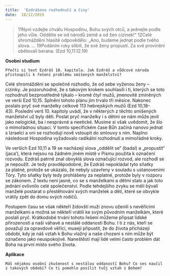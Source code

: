 ```yaml
---
title:  'Ezdrášovo rozhodnutí a činy'
date:  18/12/2019
---
```


> <p></p>
> 11Nyní vzdejte chválu Hospodinu, Bohu svých otců, a jednejte podle jeho vůle. Oddělte se od národů země a od žen cizinek!“ 12Celé shromáždění hlasitě odpovědělo: „Ano, budeme jednat podle tvého slova. … 19Podáním ruky slíbili, že své ženy propustí. Za své provinění obětovali berana. (Ezd 10,11.12.19)

**Osobní studium**

`Přečti si text Ezdráš 10. kapitola. Jak Ezdráš a vůdcové národa přistoupili k řešení problému smíšených manželství?`

Celé shromáždění se společně rozhodlo, že od sebe vyženou ženy – cizinky. Je pozoruhodné, že s takovým krokem souhlasili i ti, kterých se toto rozhodnutí bezprostředně týkalo – kromě čtyř mužů, jmenovitě zmíněných ve verši Ezd 10,15. Splnění tohoto plánu jim trvalo tři měsíce. Nakonec poslalo pryč své manželky celkově 113 hebrejských mužů (Ezd 10,18–43). Poslední verš 10. kapitoly uvádí, že v některých z těchto smíšených manželství už byly děti. Poslat pryč manželky i s dětmi se nám může jevit jako nelogické, ba i nesprávné a neetické. Musíme si však uvědomit, že šlo o mimořádnou situaci. V tomto specifickém čase Bůh začíná nanovo jednat s Izraelci a oni se rozhodují nově vstoupit do smlouvy s ním. Naplno následovat Hospodina vyžadovalo radikální rozhodnutí a mimořádné kroky.

Ve verších Ezd 10,11 a 19 se nacházejí slova „oddělit se“ (badal) a „propustit“ (jaca’), která nejsou na žádném jiném místě v Písmu použita k označení rozvodu. Ezdráš patrně znal obvyklá slova označující rozvod, ale rozhodl se je nepoužít. Je tedy pravděpodobné, že Ezdráš nepokládal tyto sňatky za platné, protože se ukázalo, že nebyly uzavřeny v souladu s ustanoveními Tóry. Tyto sňatky byly tedy prohlášeny za neplatné, protože byly v rozporu se zákonem. Z textu není jasné, co se s manželkami a dětmi stalo a jak toto jednání ovlivnilo celé společenství. Podle tehdejšího zvyku se měli bývalí manželé postarat o přestěhování svých manželek a dětí, které se obvykle vrátily zpět do domu svých rodičů.

Postupem času se však někteří židovští muži znovu oženili s nevěřícími manželkami a možná se někteří vrátili ke svým původním manželkám, které poslali pryč. Krátkodobé trvání tohoto řešení můžeme připsat lidské přirozenosti a naší váhavé a nestálé oddanosti Bohu. I ti z nás, kteří se považují za opravdově věřící, musejí připustit, že do života přicházejí období, kdy je náš vztah k Bohu vlažný a naše chození s ním může být označeno jako neuspokojivé. Naneštěstí mají lidé velmi často problém dát Boha na první místo svého života.

**Aplikace**

`Máš nějakou osobní zkušenost s nestálou oddaností Bohu? Co ses naučil z takových období? Co ti pomohlo posílit tvůj vztah s Bohem?`